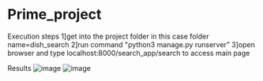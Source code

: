 ﻿# Prime_project
Execution steps
1]get into the project folder in this case folder name=dish_search
2]run command "python3 manage.py runserver"
3]open browser and type localhost:8000/search_app/search to access main page 


Results
![image](https://github.com/K-N-Nithin-Kumar/Prime_project/assets/95274507/663f0c96-ebb7-41b6-a443-cdf5c803282e)
![image](https://github.com/K-N-Nithin-Kumar/Prime_project/assets/95274507/a68f211b-0b77-4818-a344-22a85938b198)




